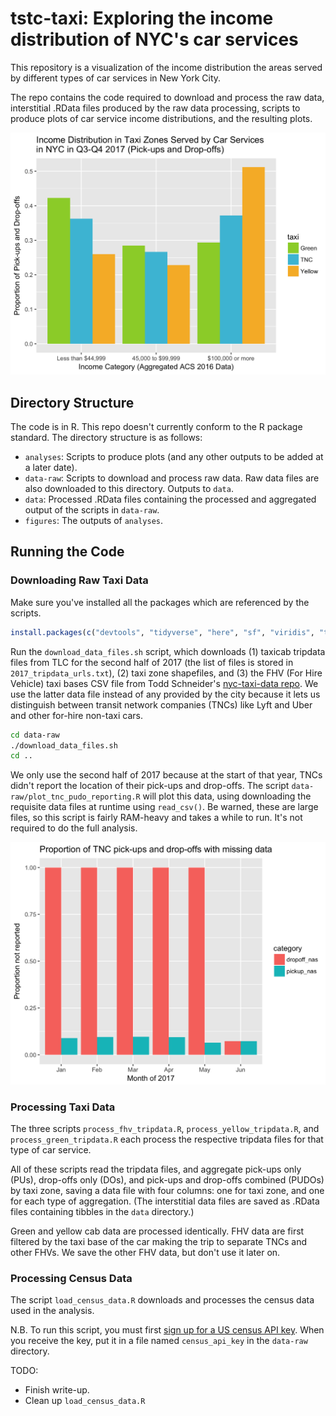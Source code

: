 # tstc-taxi: Exploring the income distribution of NYC's car services

This repository is a visualization of the income distribution the areas served by different types of car services in New York City.

The repo contains the code required to download and process the raw data, interstitial .RData files produced by the raw data processing, scripts to produce plots of car service income distributions, and the resulting plots.

![Income Distribution in Taxi Zones Served by Car Services in NYC in Q3-Q4 2017 (Pick-ups and Drop-offs)"](figures/pudo_relative_income_dist_1_new_cats.png)

## Directory Structure

The code is in R. This repo doesn't currently conform to the R package standard. The directory structure is as follows:

- `analyses`: Scripts to produce plots (and any other outputs to be added at a later date).
- `data-raw`: Scripts to download and process raw data. Raw data files are also downloaded to this directory. Outputs to `data`.
- `data`: Processed .RData files containing the processed and aggregated output of the scripts in `data-raw`.
- `figures`: The outputs of `analyses`.

## Running the Code

### Downloading Raw Taxi Data

Make sure you've installed all the packages which are referenced by the scripts.

```r
install.packages(c("devtools", "tidyverse", "here", "sf", "viridis", "tidycensus" "scales"))
```

Run the `download_data_files.sh` script, which downloads (1) taxicab tripdata files from TLC for the second half of 2017 (the list of files is stored in `2017_tripdata_urls.txt`), (2) taxi zone shapefiles, and (3) the FHV (For Hire Vehicle) taxi bases CSV file from Todd Schneider's [nyc-taxi-data repo](https://github.com/toddwschneider/nyc-taxi-data). We use the latter data file instead of any provided by the city because it lets us distinguish between transit network companies (TNCs) like Lyft and Uber and other for-hire non-taxi cars.

```bash
cd data-raw
./download_data_files.sh
cd ..
```

We only use the second half of 2017 because at the start of that year, TNCs didn't report the location of their pick-ups and drop-offs. The script `data-raw/plot_tnc_pudo_reporting.R` will plot this data, using downloading the requisite data files at runtime using `read_csv()`. Be warned, these are large files, so this script is fairly RAM-heavy and takes a while to run. It's not required to do the full analysis.

![Proportion of TNC pick-ups and drop-offs with missing data](figures/tnc_pudo_reporting.png)

### Processing Taxi Data

The three scripts `process_fhv_tripdata.R`, `process_yellow_tripdata.R`, and `process_green_tripdata.R` each process the respective tripdata files for that type of car service.

All of these scripts read the tripdata files, and aggregate pick-ups only (PUs), drop-offs only (DOs), and pick-ups and drop-offs combined (PUDOs) by taxi zone, saving a data file with four columns: one for taxi zone, and one for each type of aggregation. (The interstitial data files are saved as .RData files containing tibbles in the `data` directory.)

Green and yellow cab data are processed identically. FHV data are first filtered by the taxi base of the car making the trip to separate TNCs and other FHVs. We save the other FHV data, but don't use it later on.

### Processing Census Data

The script `load_census_data.R` downloads and processes the census data used in the analysis.

N.B. To run this script, you must first [sign up for a US census API key](https://api.census.gov/data/key_signup.html). When you receive the key, put it in a file named `census_api_key` in the `data-raw` directory.

TODO:
- Finish write-up.
- Clean up `load_census_data.R`
